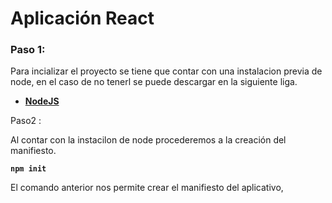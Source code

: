 # Aplicación React

### Paso 1: 

Para incializar el proyecto se tiene que contar con una instalacion previa de node, en el caso de no tenerl se puede descargar en la siguiente liga.

* [**NodeJS**](https://nodejs.org/en/download/)

Paso2 :

Al contar con la instacilon de node procederemos a la creación del manifiesto.

**`npm init`**

El  comando anterior nos permite crear el manifiesto del aplicativo, 

